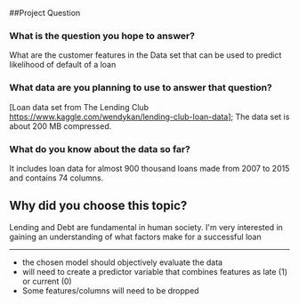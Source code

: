 ##Project Question

### What is the question you hope to answer?

What are the customer features in the Data set that can be used to predict likelihood of default of a loan

### What data are you planning to use to answer that question?

[Loan data set from The Lending Club https://www.kaggle.com/wendykan/lending-club-loan-data]; The data set is about 200 MB compressed.

### What do you know about the data so far?

It includes loan data for almost 900 thousand loans made from 2007 to 2015 and contains 74 columns.

## Why did you choose this topic?

Lending and Debt are fundamental in human society. I'm very interested in gaining an understanding 
of what factors make for a successful loan 

---

+ the chosen model should objectively evaluate the data
+  will need to create a predictor variable that combines features as late (1) or current (0)
+  Some features/columns will need to be dropped


